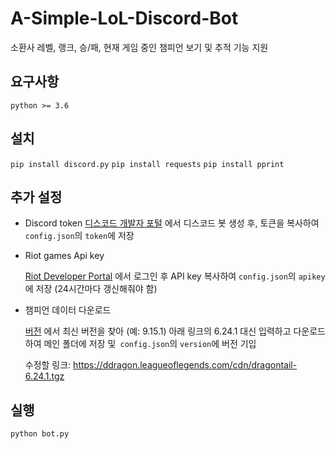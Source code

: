 # A-Simple-LoL-Discord-Bot
소환사 레벨, 랭크, 승/패, 현재 게임 중인 챔피언 보기 및 추적 기능 지원

## 요구사항
`python >= 3.6`
## 설치
`pip install discord.py`
`pip install requests`
`pip install pprint`
## 추가 설정 
* Discord token
    [디스코드 개발자 포털](https://discordapp.com/developers/applications/) 에서 디스코드 봇 생성 후, 토큰을 복사하여 `config.json`의 `token`에 저장
    
* Riot games Api key
    
    [Riot Developer Portal](https://developer.riotgames.com/) 에서 로그인 후 API key 복사하여  `config.json`의 `apikey`에 저장 (24시간마다 갱신해줘야 함)
    
* 챔피언 데이터 다운로드

    [버전](https://ddragon.leagueoflegends.com/api/versions.json) 에서 최신 버전을 찾아 (예: 9.15.1) 아래 링크의 6.24.1 대신 입력하고 다운로드하여 메인 폴더에 저장 및` config.json`의 `version`에 버전 기입

    수정할 링크: https://ddragon.leagueoflegends.com/cdn/dragontail-6.24.1.tgz

## 실행

`python bot.py`

